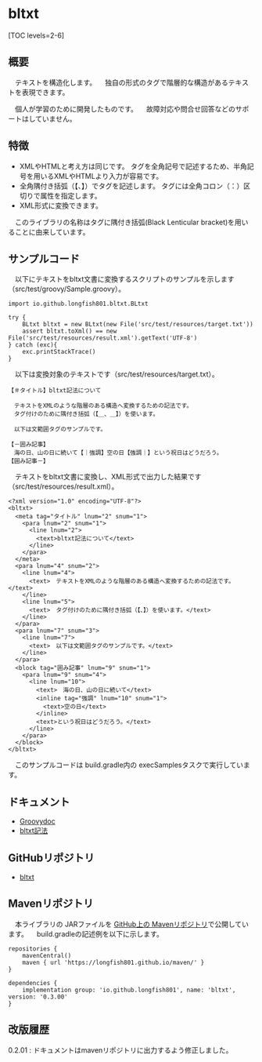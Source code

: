 # bltxt

[TOC levels=2-6]

## 概要

　テキストを構造化します。
　独自の形式のタグで階層的な構造があるテキストを表現できます。

　個人が学習のために開発したものです。
　故障対応や問合せ回答などのサポートはしていません。

## 特徴

* XMLやHTMLと考え方は同じです。
  タグを全角記号で記述するため、半角記号を用いるXMLやHTMLより入力が容易です。
* 全角隅付き括弧（【、】）でタグを記述します。
  タグには全角コロン（：）区切りで属性を指定します。
* XML形式に変換できます。

　このライブラリの名称はタグに隅付き括弧(Black Lenticular bracket)を用いることに由来しています。

## サンプルコード

　以下にテキストをbltxt文書に変換するスクリプトのサンプルを示します（src/test/groovy/Sample.groovy）。

```
import io.github.longfish801.bltxt.BLtxt

try {
	BLtxt bltxt = new BLtxt(new File('src/test/resources/target.txt'))
	assert bltxt.toXml() == new File('src/test/resources/result.xml').getText('UTF-8')
} catch (exc){
	exc.printStackTrace()
}
```

　以下は変換対象のテキストです（src/test/resources/target.txt）。

```
【＃タイトル】bltxt記法について

　テキストをXMLのような階層のある構造へ変換するための記法です。
　タグ付けのために隅付き括弧（【＿、＿】）を使います。

　以下は文範囲タグのサンプルです。

【－囲み記事】
　海の日、山の日に続いて【｜強調】空の日【強調｜】という祝日はどうだろう。
【囲み記事－】
```

　テキストをbltxt文書に変換し、XML形式で出力した結果です（src/test/resources/result.xml）。

```
<?xml version="1.0" encoding="UTF-8"?>
<bltxt>
  <meta tag="タイトル" lnum="2" snum="1">
    <para lnum="2" snum="1">
      <line lnum="2">
        <text>bltxt記法について</text>
      </line>
    </para>
  </meta>
  <para lnum="4" snum="2">
    <line lnum="4">
      <text>　テキストをXMLのような階層のある構造へ変換するための記法です。</text>
    </line>
    <line lnum="5">
      <text>　タグ付けのために隅付き括弧（【、】）を使います。</text>
    </line>
  </para>
  <para lnum="7" snum="3">
    <line lnum="7">
      <text>　以下は文範囲タグのサンプルです。</text>
    </line>
  </para>
  <block tag="囲み記事" lnum="9" snum="1">
    <para lnum="9" snum="4">
      <line lnum="10">
        <text>　海の日、山の日に続いて</text>
        <inline tag="強調" lnum="10" snum="1">
          <text>空の日</text>
        </inline>
        <text>という祝日はどうだろう。</text>
      </line>
    </para>
  </block>
</bltxt>
```

　このサンプルコードは build.gradle内の execSamplesタスクで実行しています。

## ドキュメント

* [Groovydoc](groovydoc/)
* [bltxt記法](notation.html)

## GitHubリポジトリ

* [bltxt](https://github.com/longfish801/bltxt)

## Mavenリポジトリ

　本ライブラリの JARファイルを [GitHub上の Mavenリポジトリ](https://github.com/longfish801/maven)で公開しています。
　build.gradleの記述例を以下に示します。

```
repositories {
	mavenCentral()
	maven { url 'https://longfish801.github.io/maven/' }
}

dependencies {
	implementation group: 'io.github.longfish801', name: 'bltxt', version: '0.3.00'
}
```

## 改版履歴

0.2.01
: ドキュメントはmavenリポジトリに出力するよう修正しました。
